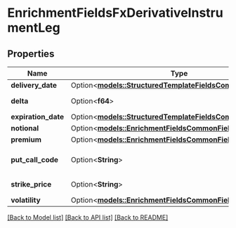 # EnrichmentFieldsFxDerivativeInstrumentLeg

## Properties

Name | Type | Description | Notes
------------ | ------------- | ------------- | -------------
**delivery_date** | Option<[**models::StructuredTemplateFieldsCommonFieldsDate**](structured_template_fields_common_fields_date.md)> |  | [optional]
**delta** | Option<**f64**> | Option delta | [optional]
**expiration_date** | Option<[**models::StructuredTemplateFieldsCommonFieldsDate**](structured_template_fields_common_fields_date.md)> |  | [optional]
**notional** | Option<[**models::EnrichmentFieldsCommonFieldsNotional**](enrichment_fields_common_fields_notional.md)> |  | [optional]
**premium** | Option<[**models::EnrichmentFieldsCommonFieldsPremium**](enrichment_fields_common_fields_premium.md)> |  | [optional]
**put_call_code** | Option<**String**> | Put call code of the option | [optional]
**strike_price** | Option<**String**> | Strike price of option | [optional]
**volatility** | Option<[**models::EnrichmentFieldsCommonFieldsVolatility**](enrichment_fields_common_fields_volatility.md)> |  | [optional]

[[Back to Model list]](../README.md#documentation-for-models) [[Back to API list]](../README.md#documentation-for-api-endpoints) [[Back to README]](../README.md)


